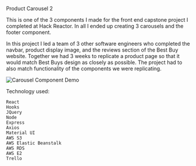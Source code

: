 Product Carousel 2

This is one of the 3 components I made for the front end capstone project I completed at Hack Reactor.  In all I ended up creating 3 carousels and the footer component.

In this project I led a team of 3 other software engineers who completed the navbar, product display image, and the reviews section of the Best Buy website.  Together we had 3 weeks to replicate a product page so that it would match Best Buys design as closely as possible.  The project had to also match functionality of the components we were replicating.

![Carousel Component Demo](demo/Carousel2.gif)


Technology used:

    React
    Hooks
    JQuery
    Node
    Express
    Axios
    Material UI
    AWS S3
    AWS Elastic Beanstalk
    AWS RDS
    AWS E2
    Trello